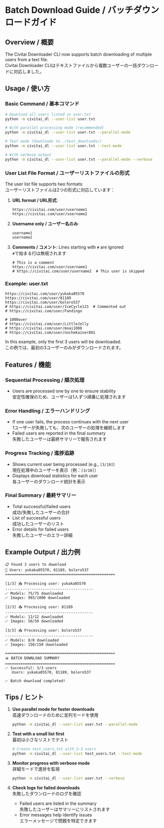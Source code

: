 # Batch Download Guide / バッチダウンロードガイド

## Overview / 概要

The Civitai Downloader CLI now supports batch downloading of multiple users from a text file.  
Civitai Downloader CLIはテキストファイルから複数ユーザーの一括ダウンロードに対応しました。

## Usage / 使い方

### Basic Command / 基本コマンド

```bash
# Download all users listed in user.txt
python -m civitai_dl --user-list user.txt

# With parallel processing mode (recommended)
python -m civitai_dl --user-list user.txt --parallel-mode

# Test mode (downloads to ./test_downloads/)
python -m civitai_dl --user-list user.txt --test-mode

# With verbose output
python -m civitai_dl --user-list user.txt --parallel-mode --verbose
```

### User List File Format / ユーザーリストファイルの形式

The user list file supports two formats:  
ユーザーリストファイルは2つの形式に対応しています：

1. **URL format / URL形式**:
   ```
   https://civitai.com/user/username1
   https://civitai.com/user/username2
   ```

2. **Username only / ユーザー名のみ**:
   ```
   username1
   username2
   ```

3. **Comments / コメント**:
   Lines starting with `#` are ignored  
   `#`で始まる行は無視されます
   ```
   # This is a comment
   https://civitai.com/user/username1
   # https://civitai.com/user/username2  # This user is skipped
   ```

### Example: user.txt

```
https://civitai.com/user/yukaka05570
https://civitai.com/user/81189
https://civitai.com/user/bolero537
# https://civitai.com/user/IceCycle123  # Commented out
# https://civitai.com/user/Fandingo

# 1000over 
# https://civitai.com/user/LittleJelly
# https://civitai.com/user/moai1088
# https://civitai.com/user/nochekaiser881
```

In this example, only the first 3 users will be downloaded.  
この例では、最初の3ユーザーのみがダウンロードされます。

## Features / 機能

### Sequential Processing / 順次処理
- Users are processed one by one to ensure stability  
  安定性確保のため、ユーザーは1人ずつ順番に処理されます

### Error Handling / エラーハンドリング
- If one user fails, the process continues with the next user  
  1ユーザーが失敗しても、次のユーザーの処理を継続します
- Failed users are reported in the final summary  
  失敗したユーザーは最終サマリーで報告されます

### Progress Tracking / 進捗追跡
- Shows current user being processed (e.g., `[3/10]`)  
  現在処理中のユーザーを表示（例：`[3/10]`）
- Displays download statistics for each user  
  各ユーザーのダウンロード統計を表示

### Final Summary / 最終サマリー
- Total successful/failed users  
  成功/失敗したユーザーの合計
- List of successful users  
  成功したユーザーのリスト
- Error details for failed users  
  失敗したユーザーのエラー詳細

## Example Output / 出力例

```
📋 Found 3 users to download
👥 Users: yukaka05570, 81189, bolero537
==================================================

[1/3] 📥 Processing user: yukaka05570
----------------------------------------
✅ Models: 75/75 downloaded
✅ Images: 993/1000 downloaded

[2/3] 📥 Processing user: 81189
----------------------------------------
✅ Models: 12/12 downloaded
✅ Images: 50/50 downloaded

[3/3] 📥 Processing user: bolero537
----------------------------------------
✅ Models: 8/8 downloaded
✅ Images: 150/150 downloaded

==================================================
📊 BATCH DOWNLOAD SUMMARY
==================================================
✅ Successful: 3/3 users
   Users: yukaka05570, 81189, bolero537

✅ Batch download completed!
```

## Tips / ヒント

1. **Use parallel mode for faster downloads**  
   高速ダウンロードのために並列モードを使用
   ```bash
   python -m civitai_dl --user-list user.txt --parallel-mode
   ```

2. **Test with a small list first**  
   最初は小さなリストでテスト
   ```bash
   # Create test_users.txt with 2-3 users
   python -m civitai_dl --user-list test_users.txt --test-mode
   ```

3. **Monitor progress with verbose mode**  
   詳細モードで進捗を監視
   ```bash
   python -m civitai_dl --user-list user.txt --verbose
   ```

4. **Check logs for failed downloads**  
   失敗したダウンロードのログを確認
   - Failed users are listed in the summary  
     失敗したユーザーはサマリーにリストされます
   - Error messages help identify issues  
     エラーメッセージで問題を特定できます